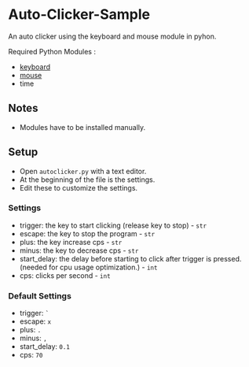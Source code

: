# Auto-Clicker-Sample

An auto clicker using the keyboard and mouse module in pyhon.

Required Python Modules :
- [keyboard](http://github.com/boppreh/keyboard)
- [mouse](http://github.com/boppreh/mouse)
- time

## Notes
- Modules have to be installed manually.

## Setup
- Open `autoclicker.py` with a text editor.
- At the beginning of the file is the settings.
- Edit these to customize the settings.

### Settings
- trigger: the key to start clicking (release key to stop) - `str`
- escape: the key to stop the program - `str`
- plus: the key increase cps - `str`
- minus: the key to decrease cps - `str`
- start_delay: the delay before starting to click after trigger is pressed. (needed for cpu usage optimization.) - `int`
- cps: clicks per second - `int`

### Default Settings
- trigger: `` ` ``
- escape: `x`
- plus: `.`
- minus: `,`
- start_delay: `0.1`
- cps: `70`
